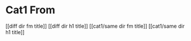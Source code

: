 
# Cat1 From

[[diff dir fm title]]
[[diff dir h1 title]]
[[cat1/same dir fm title]]
[[cat1/same dir h1 title]]
